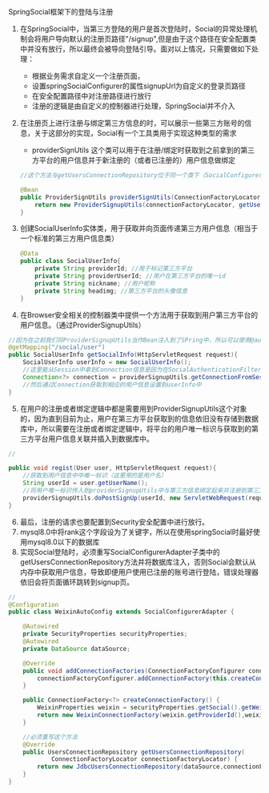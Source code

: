 SpringSocial框架下的登陆与注册

1. 在SpringSocial中，当第三方登陆的用户是首次登陆时，Social的异常处理机制会将用户导向默认的注册页路径"/signup",但是由于这个路径在安全配置类中并没有放行，所以最终会被导向登陆引导。面对以上情况，只需要做如下处理：

   * 根据业务需求自定义一个注册页面，
   * 设置springSocialConfigurer的属性signupUrl为自定义的登录页路径
   * 在安全配置路径中对注册路径进行放行
   * 注册的逻辑是由自定义的控制器进行处理，SpringSocial并不介入

2. 在注册页上进行注册与绑定第三方信息的时，可以展示一些第三方账号的信息，关于这部分的实现，Social有一个工具类用于实现这种类型的需求

   * providerSignUtils 这个类可以用于在注册/绑定时获取到之前拿到的第三方平台的用户信息并于新注册的（或者已注册的）用户信息做绑定

   ```java
   //这个方法与getUsersConnectionRepository位于同一个类下（SocialConfigurerAdapter的子类）
   
   @Bean
   public ProviderSignUtils providerSignUtils(ConnectionFactoryLocator connectionFactoryLocator) {
       return new ProviderSignupUtils(connectionFactoryLocator, getUsersConnectionRepository(connectionFactoryLocator))
   }
   ```

3. 创建SocialUserInfo实体类，用于获取并向页面传递第三方用户信息（相当于一个标准的第三方用户信息类）

   ```java
   @Data
   public class SocialUserInfo{
       private String providerId; //用于标记第三方平台
       private String providerUserId; //用户在第三方平台的唯一id
       private String nickname; //用户昵称
       private String headimg; //第三方平台的头像信息
   }
   ```

   

4. 在Browser安全相关的控制器类中提供一个方法用于获取到用户第三方平台的用户信息。（通过ProviderSignupUtils）

```java
//因为在之前我们将ProviderSignupUtils当作Bean注入到了SPring中，所以可以使用@autowired进行自动注入到控制器类中
@getMapping("/social/user")
public SocialUserInfo getSocialInfo(HttpServletRequest request){
    SocialUserInfo userInfo = new SocialUserInfo();
    //这里能从Session中拿到Connection信息是因为在SocialAuthenticationFilter中（250行左右）将Connection信息设置到了Session中
    Connection<?> connection = providerSignupUtils.getConnectionFromSession(new ServletWebRequest(request));
    //然后通过Connection获取到相应的用户信息设置到userInfo中
}
```

5. 在用户的注册或者绑定逻辑中都是需要用到ProviderSignupUtils这个对象的，因为直到目前为止，用户在第三方平台获取到的信息依旧没有存储到数据库中，所以需要在注册或者绑定逻辑中，将平台的用户唯一标识与获取到的第三方平台用户信息关联并插入到数据库中。

```java
//

public void regist(User user, HttpServletRequest request){
    //获取到用户信息中中唯一标识（这里用的是用户名）
    String userId = user.getUserName();
    //将用户唯一标识传入到providerSignupUtils中与第三方信息绑定起来并注册到第三方信息表中
    providerSignupUtils.doPostSignUp(userId, new ServletWebRequest(request));
}
```

6. 最后，注册的请求也要配置到Security安全配置中进行放行。
7. mysql8.0中将rank这个字段设为了关键字，所以在使用springSocial时最好使用mysql8.0以下的数据库
8. 实现Social登陆时，必须重写SocialConfigurerAdapter子类中的getUsersConnectionRepository方法并将数据库注入，否则Social会默认从内存中获取用户信息，导致即便用户使用已注册的账号进行登陆，错误处理器依旧会将页面循环跳转到signup页。

```java
//
@Configuration
public class WeixinAutoConfig extends SocialConfigurerAdapter {

    @Autowired
    private SecurityProperties securityProperties;
    @Autowired
    private DataSource dataSource;

    @Override
    public void addConnectionFactories(ConnectionFactoryConfigurer connectionFactoryConfigurer, Environment environment) {
        connectionFactoryConfigurer.addConnectionFactory(this.createConnectionFactory());
    }

    public ConnectionFactory<?> createConnectionFactory() {
        WeixinProperties weixin = securityProperties.getSocial().getWeixin();
        return new WeixinConnectionFactory(weixin.getProviderId(),weixin.getAppId(), weixin.getAppSecret());
    }

    //必须重写这个方法
    @Override
    public UsersConnectionRepository getUsersConnectionRepository(
            ConnectionFactoryLocator connectionFactoryLocator) {
        return new JdbcUsersConnectionRepository(dataSource,connectionFactoryLocator, Encryptors.noOpText());
    }
}
```

